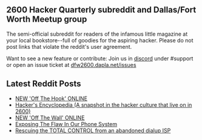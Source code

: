 ## 2600 Hacker Quarterly subreddit and Dallas/Fort Worth Meetup group
The semi-official subreddit for readers of the infamous little magazine at your local bookstore--full of goodies for the aspiring hacker. Please do not post links that violate the reddit's user agreement.

Want to see a new feature or contribute: 
Join us in [discord](https://dfw2600.dapla.net/chat) under #support or open an issue ticket at [dfw2600.dapla.net/issues](https://dfw2600.dapla.net/issues)

## Latest Reddit Posts
<!-- BLOG-POST-LIST:START -->
- [NEW 'Off The Hook' ONLINE](https://2600.com/hook/25-09-2024)
- [Hacker's Encyclopedia (A snapshot in the hacker culture that live on in 2600)](https://www.reddit.com/r/2600/comments/1fphvxj/hackers_encyclopedia_a_snapshot_in_the_hacker/)
- [NEW 'Off The Wall' ONLINE](https://2600.com/wall/24-09-2024)
- [Exposing The Flaw In Our Phone System](https://www.reddit.com/r/2600/comments/1fnmsl3/exposing_the_flaw_in_our_phone_system/)
- [Rescuing the TOTAL CONTROL from an abandoned dialup ISP](https://www.reddit.com/r/2600/comments/1fmeab6/rescuing_the_total_control_from_an_abandoned/)
<!-- BLOG-POST-LIST:END -->
